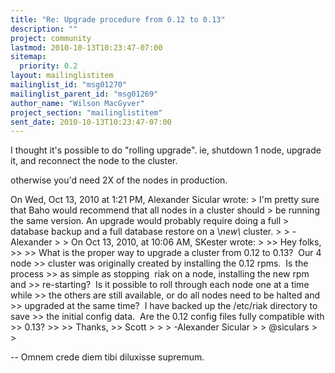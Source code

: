 ```yaml
---
title: "Re: Upgrade procedure from 0.12 to 0.13"
description: ""
project: community
lastmod: 2010-10-13T10:23:47-07:00
sitemap:
  priority: 0.2
layout: mailinglistitem
mailinglist_id: "msg01270"
mailinglist_parent_id: "msg01269"
author_name: "Wilson MacGyver"
project_section: "mailinglistitem"
sent_date: 2010-10-13T10:23:47-07:00
---
```



I thought it's possible to do "rolling upgrade". ie, shutdown 1 node,
upgrade it, and reconnect the
node to the cluster.

otherwise you'd need 2X of the nodes in production.

On Wed, Oct 13, 2010 at 1:21 PM, Alexander Sicular  wrote:
&gt; I'm pretty sure that Baho would recommend that all nodes in a cluster should 
&gt; be running the same version. An upgrade would probably require doing a full 
&gt; database backup and a full database restore on a \\*new\\* cluster.
&gt;
&gt; -Alexander
&gt;
&gt; On Oct 13, 2010, at 10:06 AM, SKester wrote:
&gt;
&gt;&gt; Hey folks,
&gt;&gt;
&gt;&gt; What is the proper way to upgrade a cluster from 0.12 to 0.13?  Our 4 node 
&gt;&gt; cluster was originally created by installing the 0.12 rpms.  Is the process 
&gt;&gt; as simple as stopping  riak on a node, installing the new rpm and 
&gt;&gt; re-starting?  Is it possible to roll through each node one at a time while 
&gt;&gt; the others are still available, or do all nodes need to be halted and 
&gt;&gt; upgraded at the same time?  I have backed up the /etc/riak directory to save 
&gt;&gt; the initial config data.  Are the 0.12 config files fully compatible with 
&gt;&gt; 0.13?
&gt;&gt;
&gt;&gt; Thanks,
&gt;&gt; Scott
&gt;
&gt;
&gt; -Alexander Sicular
&gt;
&gt; @siculars
&gt;
&gt;


-- 
Omnem crede diem tibi diluxisse supremum.

